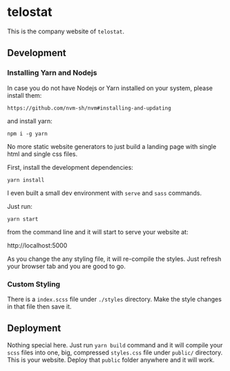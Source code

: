 # telostat

This is the company website of `telostat`.

## Development

### Installing Yarn and Nodejs

In case you do not have Nodejs or Yarn installed on your system, please install them:

    https://github.com/nvm-sh/nvm#installing-and-updating

and install yarn:

    npm i -g yarn


No more static website generators to just build a landing page with single html and single css files.

First, install the development dependencies:

    yarn install

I even built a small dev environment with `serve` and `sass` commands.

Just run:

    yarn start

from the command line and it will start to serve your website at: 

http://localhost:5000

As you change the any styling file, it will re-compile the styles. Just refresh your browser tab and you are good to go.

### Custom Styling

There is a `index.scss` file under `./styles` directory. Make the style changes in that file then save it.


## Deployment

Nothing special here. Just run `yarn build` command and it will compile your `scss` files into one, big, compressed `styles.css` file under `public/` directory. This is your website. Deploy that `public` folder anywhere and it will work.